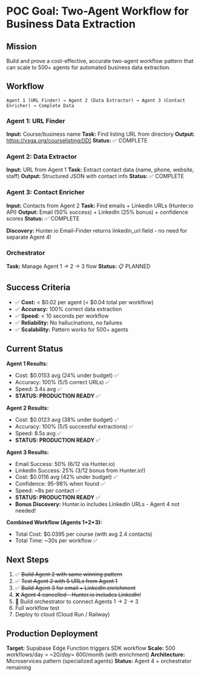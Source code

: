 # POC Goal: Two-Agent Workflow for Business Data Extraction

## Mission

Build and prove a cost-effective, accurate two-agent workflow pattern that can scale to 500+ agents for automated business data extraction.

## Workflow

```
Agent 1 (URL Finder) → Agent 2 (Data Extractor) → Agent 3 (Contact Enricher) → Complete Data
```

### Agent 1: URL Finder
**Input:** Course/business name
**Task:** Find listing URL from directory
**Output:** https://vsga.org/courselisting/[ID]
**Status:** ✅ COMPLETE

### Agent 2: Data Extractor
**Input:** URL from Agent 1
**Task:** Extract contact data (name, phone, website, staff)
**Output:** Structured JSON with contact info
**Status:** ✅ COMPLETE

### Agent 3: Contact Enricher
**Input:** Contacts from Agent 2
**Task:** Find emails + LinkedIn URLs (Hunter.io API)
**Output:** Email (50% success) + LinkedIn (25% bonus) + confidence scores
**Status:** ✅ COMPLETE

**Discovery:** Hunter.io Email-Finder returns linkedin_url field - no need for separate Agent 4!

### Orchestrator
**Task:** Manage Agent 1 → 2 → 3 flow
**Status:** 📋 PLANNED

## Success Criteria

- ✅ **Cost:** < $0.02 per agent (< $0.04 total per workflow)
- ✅ **Accuracy:** 100% correct data extraction
- ✅ **Speed:** < 10 seconds per workflow
- ✅ **Reliability:** No hallucinations, no failures
- ✅ **Scalability:** Pattern works for 500+ agents

## Current Status

**Agent 1 Results:**
- Cost: $0.0153 avg (24% under budget) ✅
- Accuracy: 100% (5/5 correct URLs) ✅
- Speed: 3.4s avg ✅
- **STATUS: PRODUCTION READY** ✅

**Agent 2 Results:**
- Cost: $0.0123 avg (38% under budget) ✅
- Accuracy: 100% (5/5 successful extractions) ✅
- Speed: 8.5s avg ✅
- **STATUS: PRODUCTION READY** ✅

**Agent 3 Results:**
- Email Success: 50% (6/12 via Hunter.io)
- LinkedIn Success: 25% (3/12 bonus from Hunter.io!)
- Cost: $0.0116 avg (42% under budget) ✅
- Confidence: 95-98% when found ✅
- Speed: ~8s per contact ✅
- **STATUS: PRODUCTION READY** ✅
- **Bonus Discovery:** Hunter.io includes LinkedIn URLs - Agent 4 not needed!

**Combined Workflow (Agents 1+2+3):**
- Total Cost: $0.0395 per course (with avg 2.4 contacts)
- Total Time: ~30s per workflow ✅

## Next Steps

1. ✅ ~~Build Agent 2 with same winning pattern~~
2. ✅ ~~Test Agent 2 with 5 URLs from Agent 1~~
3. ✅ ~~Build Agent 3 for email + LinkedIn enrichment~~
4. ❌ ~~Agent 4 cancelled - Hunter.io includes LinkedIn!~~
5. 🔄 Build orchestrator to connect Agents 1 → 2 → 3
6. Full workflow test
7. Deploy to cloud (Cloud Run / Railway)

## Production Deployment

**Target:** Supabase Edge Function triggers SDK workflow
**Scale:** 500 workflows/day = ~$20/day = ~$600/month (with enrichment)
**Architecture:** Microservices pattern (specialized agents)
**Status:** Agent 4 + orchestrator remaining
